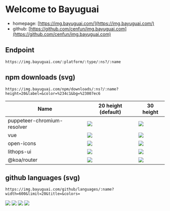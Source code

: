 # Welcome to Bayuguai 
- homepage: [https://img.bayuguai.com/](https://img.bayuguai.com/)
- github: [https://github.com/cenfun/img.bayuguai.com](https://github.com/cenfun/img.bayuguai.com)
## Endpoint
```
https://img.bayuguai.com/:platform/:type/:ns?/:name
```
## npm downloads (svg)
```
https://img.bayuguai.com/npm/downloads/:ns?/:name?height=20&label=&color=%234c1&bg=%23007ec6
```


|Name|20 height (default)|30 height|
|---|----|-----|
|puppeteer-chromium-resolver|![](https://img.bayuguai.com/npm/downloads/puppeteer-chromium-resolver)|![](https://img.bayuguai.com/npm/downloads/puppeteer-chromium-resolver?height=30)|
|vue|![](https://img.bayuguai.com/npm/downloads/vue)|![](https://img.bayuguai.com/npm/downloads/vue?height=30)|
|open-icons|![](https://img.bayuguai.com/npm/downloads/open-icons?label=downloads)|![](https://img.bayuguai.com/npm/downloads/open-icons?height=30)|
|lithops-ui|![](https://img.bayuguai.com/npm/downloads/lithops-ui)|![](https://img.bayuguai.com/npm/downloads/lithops-ui?height=30)|
|@koa/router|![](https://img.bayuguai.com/npm/downloads/@koa/router)|![](https://img.bayuguai.com/npm/downloads/@koa/router?height=30)|
## github languages (svg)
```
https://img.bayuguai.com/github/languages/:name?width=600&limit=20&title=&colors=
```
![](https://img.bayuguai.com/github/languages/cenfun)
![](https://img.bayuguai.com/github/languages/ruanyf)
![](https://img.bayuguai.com/github/languages/yyx990803?width=350)
![](https://img.bayuguai.com/github/languages/tj?width=700)